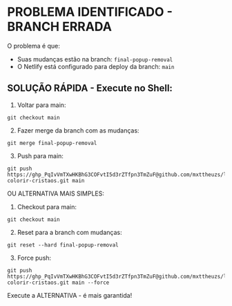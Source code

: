 # PROBLEMA IDENTIFICADO - BRANCH ERRADA

O problema é que:
- Suas mudanças estão na branch: `final-popup-removal`
- O Netlify está configurado para deploy da branch: `main`

## SOLUÇÃO RÁPIDA - Execute no Shell:

1. Voltar para main:
```
git checkout main
```

2. Fazer merge da branch com as mudanças:
```
git merge final-popup-removal
```

3. Push para main:
```
git push https://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@github.com/mxttheuzs/livro-colorir-cristaos.git main
```

OU ALTERNATIVA MAIS SIMPLES:

1. Checkout para main:
```
git checkout main
```

2. Reset para a branch com mudanças:
```
git reset --hard final-popup-removal
```

3. Force push:
```
git push https://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@github.com/mxttheuzs/livro-colorir-cristaos.git main --force
```

Execute a ALTERNATIVA - é mais garantida!